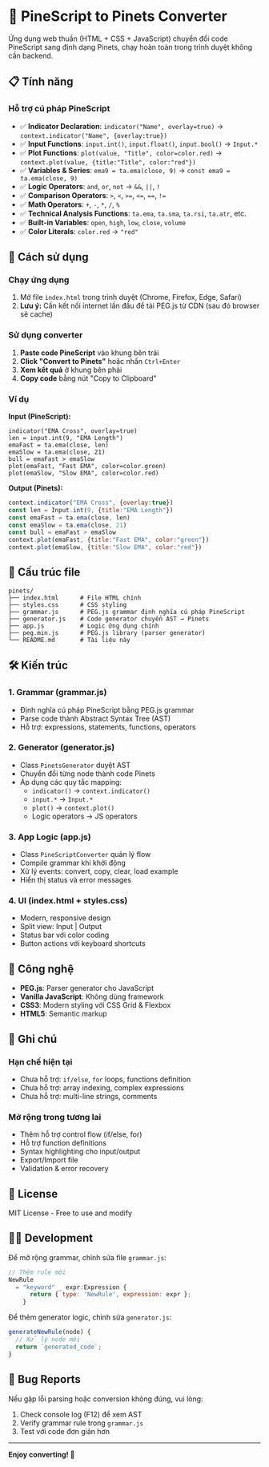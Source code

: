 # 🌲 PineScript to Pinets Converter

Ứng dụng web thuần (HTML + CSS + JavaScript) chuyển đổi code PineScript sang định dạng Pinets, chạy hoàn toàn trong trình duyệt không cần backend.

## 📋 Tính năng

### Hỗ trợ cú pháp PineScript

- ✅ **Indicator Declaration**: `indicator("Name", overlay=true)` → `context.indicator("Name", {overlay:true})`
- ✅ **Input Functions**: `input.int()`, `input.float()`, `input.bool()` → `Input.*`
- ✅ **Plot Functions**: `plot(value, "Title", color=color.red)` → `context.plot(value, {title:"Title", color:"red"})`
- ✅ **Variables & Series**: `ema9 = ta.ema(close, 9)` → `const ema9 = ta.ema(close, 9)`
- ✅ **Logic Operators**: `and`, `or`, `not` → `&&`, `||`, `!`
- ✅ **Comparison Operators**: `>`, `<`, `>=`, `<=`, `==`, `!=`
- ✅ **Math Operators**: `+`, `-`, `*`, `/`, `%`
- ✅ **Technical Analysis Functions**: `ta.ema`, `ta.sma`, `ta.rsi`, `ta.atr`, etc.
- ✅ **Built-in Variables**: `open`, `high`, `low`, `close`, `volume`
- ✅ **Color Literals**: `color.red` → `"red"`

## 🚀 Cách sử dụng

### Chạy ứng dụng

1. Mở file `index.html` trong trình duyệt (Chrome, Firefox, Edge, Safari)
2. **Lưu ý:** Cần kết nối internet lần đầu để tải PEG.js từ CDN (sau đó browser sẽ cache)

### Sử dụng converter

1. **Paste code PineScript** vào khung bên trái
2. **Click "Convert to Pinets"** hoặc nhấn `Ctrl+Enter`
3. **Xem kết quả** ở khung bên phải
4. **Copy code** bằng nút "Copy to Clipboard"

### Ví dụ

**Input (PineScript):**
```pinescript
indicator("EMA Cross", overlay=true)
len = input.int(9, "EMA Length")
emaFast = ta.ema(close, len)
emaSlow = ta.ema(close, 21)
bull = emaFast > emaSlow
plot(emaFast, "Fast EMA", color=color.green)
plot(emaSlow, "Slow EMA", color=color.red)
```

**Output (Pinets):**
```javascript
context.indicator("EMA Cross", {overlay:true})
const len = Input.int(9, {title:"EMA Length"})
const emaFast = ta.ema(close, len)
const emaSlow = ta.ema(close, 21)
const bull = emaFast > emaSlow
context.plot(emaFast, {title:"Fast EMA", color:"green"})
context.plot(emaSlow, {title:"Slow EMA", color:"red"})
```

## 📁 Cấu trúc file

```
pinets/
├── index.html      # File HTML chính
├── styles.css      # CSS styling
├── grammar.js      # PEG.js grammar định nghĩa cú pháp PineScript
├── generator.js    # Code generator chuyển AST → Pinets
├── app.js          # Logic ứng dụng chính
├── peg.min.js      # PEG.js library (parser generator)
└── README.md       # Tài liệu này
```

## 🛠️ Kiến trúc

### 1. Grammar (grammar.js)
- Định nghĩa cú pháp PineScript bằng PEG.js grammar
- Parse code thành Abstract Syntax Tree (AST)
- Hỗ trợ: expressions, statements, functions, operators

### 2. Generator (generator.js)
- Class `PinetsGenerator` duyệt AST
- Chuyển đổi từng node thành code Pinets
- Áp dụng các quy tắc mapping:
  - `indicator()` → `context.indicator()`
  - `input.*` → `Input.*`
  - `plot()` → `context.plot()`
  - Logic operators → JS operators

### 3. App Logic (app.js)
- Class `PineScriptConverter` quản lý flow
- Compile grammar khi khởi động
- Xử lý events: convert, copy, clear, load example
- Hiển thị status và error messages

### 4. UI (index.html + styles.css)
- Modern, responsive design
- Split view: Input | Output
- Status bar với color coding
- Button actions với keyboard shortcuts

## 🔧 Công nghệ

- **PEG.js**: Parser generator cho JavaScript
- **Vanilla JavaScript**: Không dùng framework
- **CSS3**: Modern styling với CSS Grid & Flexbox
- **HTML5**: Semantic markup

## 📝 Ghi chú

### Hạn chế hiện tại
- Chưa hỗ trợ: `if/else`, `for` loops, functions definition
- Chưa hỗ trợ: array indexing, complex expressions
- Chưa hỗ trợ: multi-line strings, comments

### Mở rộng trong tương lai
- Thêm hỗ trợ control flow (if/else, for)
- Hỗ trợ function definitions
- Syntax highlighting cho input/output
- Export/Import file
- Validation & error recovery

## 📄 License

MIT License - Free to use and modify

## 👨‍💻 Development

Để mở rộng grammar, chỉnh sửa file `grammar.js`:
```javascript
// Thêm rule mới
NewRule
  = "keyword" _ expr:Expression {
      return { type: 'NewRule', expression: expr };
    }
```

Để thêm generator logic, chỉnh sửa `generator.js`:
```javascript
generateNewRule(node) {
  // Xử lý node mới
  return `generated_code`;
}
```

## 🐛 Bug Reports

Nếu gặp lỗi parsing hoặc conversion không đúng, vui lòng:
1. Check console log (F12) để xem AST
2. Verify grammar rule trong `grammar.js`
3. Test với code đơn giản hơn

---

**Enjoy converting! 🚀**
